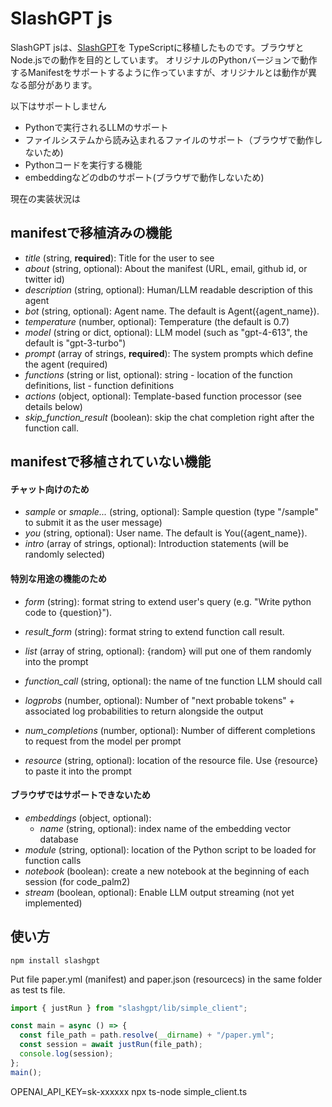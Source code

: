 # SlashGPT js

SlashGPT jsは、[SlashGPT](https://github.com/snakajima/SlashGPT)を TypeScriptに移植したものです。ブラウザとNode.jsでの動作を目的としています。
オリジナルのPythonバージョンで動作するManifestをサポートするように作っていますが、オリジナルとは動作が異なる部分があります。

以下はサポートしません
- Pythonで実行されるLLMのサポート
- ファイルシステムから読み込まれるファイルのサポート（ブラウザで動作しないため)
- Pythonコードを実行する機能
- embeddingなどのdbのサポート(ブラウザで動作しないため)

現在の実装状況は

## manifestで移植済みの機能
- *title* (string, **required**): Title for the user to see
- *about* (string, optional): About the manifest (URL, email, github id, or twitter id)
- *description* (string, optional): Human/LLM readable description of this agent
- *bot* (string, optional): Agent name. The default is Agent({agent_name}).
- *temperature* (number, optional): Temperature (the default is 0.7)
- *model* (string or dict, optional): LLM model (such as "gpt-4-613", the default is "gpt-3-turbo")
- *prompt* (array of strings, **required**): The system prompts which define the agent (required)
- *functions* (string or list, optional): string - location of the function definitions, list - function definitions
- *actions* (object, optional): Template-based function processor (see details below)
- *skip_function_result* (boolean): skip the chat completion right after the function call.


## manifestで移植されていない機能

#### チャット向けのため
- *sample* or *smaple...* (string, optional): Sample question (type "/sample" to submit it as the user message)
- *you* (string, optional): User name. The default is You({agent_name}).
- *intro* (array of strings, optional): Introduction statements (will be randomly selected)

#### 特別な用途の機能のため
- *form* (string): format string to extend user's query (e.g. "Write python code to {question}").
- *result_form* (string): format string to extend function call result.
- *list* (array of string, optional): {random} will put one of them randomly into the prompt

- *function_call* (string, optional): the name of tne function LLM should call
- *logprobs* (number, optional): Number of "next probable tokens" + associated log probabilities to return alongside the output
- *num_completions* (number, optional): Number of different completions to request from the model per prompt
- *resource* (string, optional): location of the resource file. Use {resource} to paste it into the prompt

#### ブラウザではサポートできないため
- *embeddings* (object, optional):
  - *name* (string, optional): index name of the embedding vector database
- *module* (string, optional): location of the Python script to be loaded for function calls
- *notebook* (boolean): create a new notebook at the beginning of each session (for code_palm2)
- *stream* (boolean, optional): Enable LLM output streaming (not yet implemented)


## 使い方

```
npm install slashgpt
```

Put file paper.yml (manifest) and paper.json (resourcecs) in the same folder as test ts file.

```typescript
import { justRun } from "slashgpt/lib/simple_client";

const main = async () => {
  const file_path = path.resolve(__dirname) + "/paper.yml";
  const session = await justRun(file_path);
  console.log(session);
};
main();

```

OPENAI_API_KEY=sk-xxxxxx npx ts-node simple_client.ts
